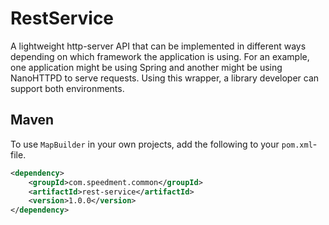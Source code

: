 RestService
=========

A lightweight http-server API that can be implemented in different ways depending on which framework the application is using. For an example, one application might be using Spring and another might be using NanoHTTPD to serve requests. Using this wrapper, a library developer can support both environments.

## Maven
To use `MapBuilder` in your own projects, add the following to your `pom.xml`-file.
```xml
<dependency>
    <groupId>com.speedment.common</groupId>
    <artifactId>rest-service</artifactId>
    <version>1.0.0</version>
</dependency>
```
